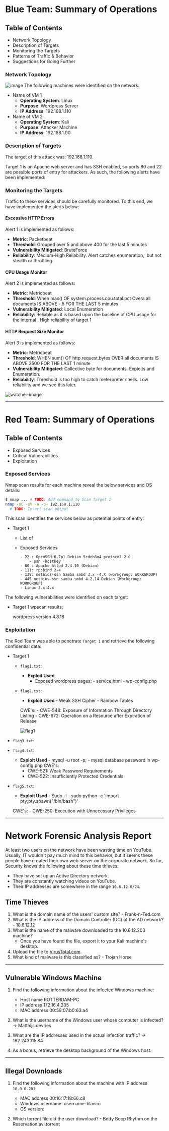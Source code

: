 # Blue Team: Summary of Operations

## Table of Contents
- Network Topology
- Description of Targets
- Monitoring the Targets
- Patterns of Traffic & Behavior
- Suggestions for Going Further

### Network Topology
![image](images/network-topo.png)
The following machines were identified on the network:
- Name of VM 1
  - **Operating System**: Linux
  - **Purpose**: Wordpress Server
  - **IP Address**: 192.168.1.110
- Name of VM 2
  - **Operating System**: Kali
  - **Purpose**: Attacker Machine
  - **IP Address**: 192.168.1.90

### Description of Targets

The target of this attack was: 192.168.1.110.

Target 1 is an Apache web server and has SSH enabled, so ports 80 and 22 are possible ports of entry for attackers. As such, the following alerts have been implemented:

### Monitoring the Targets

Traffic to these services should be carefully monitored. To this end, we have implemented the alerts below:

#### Excessive HTTP Errors

Alert 1 is implemented as follows:
  - **Metric**: Packetbeat
  - **Threshold**: Grouped over 5 and above 400 for the last 5 minutes
  - **Vulnerability Mitigated**:  BruteForce 
  - **Reliability**:  Medium-High Reliability. Alert catches enumeration,  but not stealth or throttling.

#### CPU Usage Monitor
Alert 2 is implemented as follows:
  - **Metric**: Metricbeat
  - **Threshold**: When max() OF system.process.cpu.total.pct Overa all documents IS ABOVE -.5 FOR THE LAST 5 minutes
  - **Vulnerability Mitigated**: Local Enumeration
  - **Reliability**:  Reliable as it is based upon the baseline of CPU usage for the internal . High reliability of target 1

#### HTTP Request Size Monitor
Alert 3 is implemented as follows:
  - **Metric**: Metricbeat
  - **Threshold**: WHEN sum() OF http.request.bytes OVER all documents IS ABOVE 3500 FOR THE LAST 1 minute 
  - **Vulnerability Mitigated**: Collective byte for documents. Exploits and Enumeration. 
  - **Reliability**: Threshold is too high to catch meterpreter shells. Low reliability and we see this later. 

![watcher-image](images/watcher.png)

---------------------------------

# Red Team: Summary of Operations

## Table of Contents
- Exposed Services
- Critical Vulnerabilities
- Exploitation

### Exposed Services

Nmap scan results for each machine reveal the below services and OS details:

```bash
$ nmap ... # TODO: Add command to Scan Target 1
nmap -sC -sV -A -p- 192.168.1.110
  # TODO: Insert scan output
```

This scan identifies the services below as potential points of entry:
- Target 1
  - List of
  - Exposed Services

		- 22 : OpenSSH 6.7p1 Debian 5+deb8u4 protocol 2.0
			- ssh -hostkey 
		- 80 : Apache httpd 2.4.10 (Debian)
		- 111: rpcbind 2-4 
		- 139: netbios-ssn Samba smbd 3.x -4.X (workgroup: WORKGROUP)
		- 445 netbios-ssn samba smbd 4.2.14-Debian (Workgroup: WORKGROUP)
		- Linux 3.x|4.x 

The following vulnerabilities were identified on each target:
- Target 1
wpscan results; 

	wordpress version 4.8.18
	
### Exploitation

The Red Team was able to penetrate `Target 1` and retrieve the following confidential data:
- Target 1
  - `flag1.txt`: 
    - **Exploit Used**
      - Exposed wordpress pages:
			  - service.html
			  - wp-config.php
  - `flag2.txt`:
    - **Exploit Used**
		  - Weak SSH Cipher 
		  - Rainbow Tables
    
	CWE's: 
		- CWE-548: Exposure of Information Through Directory Listing
		- CWE-672: Operation on a Resource after Expiration of Release
	
	![flag1](images/flag1.png)

 - `flag3.txt`: 
  - `flag4.txt`:
    - **Exploit Used**
			- mysql -u root -p; 
			- mysql database password in wp-config.php
	CWE's:
    	- CWE-521: Weak Password Requirements
		- CWE-522: Insufficiently Protected Credentials 
	
  - `flag5.txt`:
    - **Exploit Used**
			- Sudo -l 
			- sudo python -c 'import pty;pty.spawn("/bin/bash")'
		
	CWE's:
    	- CWE-250: Execution with Unnecessary Privileges 
 
 ---------------------------------------------------

# Network Forensic Analysis Report

At least two users on the network have been wasting time on YouTube. Usually, IT wouldn't pay much mind to this behavior, but it seems these people have created their own web server on the corporate network. So far, Security knows the following about these time thieves:

-   They have set up an Active Directory network.
-   They are constantly watching videos on YouTube.
-   Their IP addresses are somewhere in the range `10.6.12.0/24`.

## Time Thieves 

1. What is the domain name of the users' custom site?
		- Frank-n-Ted.com
2. What is the IP address of the Domain Controller (DC) of the AD network? 
		- 10.6.12.12	
3. What is the name of the malware downloaded to the 10.6.12.203 machine?
   - Once you have found the file, export it to your Kali machine's desktop.
4. Upload the file to [VirusTotal.com](https://www.virustotal.com/gui/). 
5. What kind of malware is this classified as?
		- Trojan Horse 

---

## Vulnerable Windows Machine

1. Find the following information about the infected Windows machine:
    - Host name ROTTERDAM-PC
    - IP address 172.16.4.205
    - MAC address 00:59:07:b0:63:a4
    
2. What is the username of the Windows user whose computer is infected? -> Matthijs.devries
3. What are the IP addresses used in the actual infection traffic? -> 182.243.115.84
4. As a bonus, retrieve the desktop background of the Windows host.

---

## Illegal Downloads

1. Find the following information about the machine with IP address `10.0.0.201`:
    - MAC address 00:16:17:18:66:c8
    - Windows username: username-blanco 
    - OS version: 

2. Which torrent file did the user download?
		- Betty Boop Rhythm on the Reservation.avi.torrent








